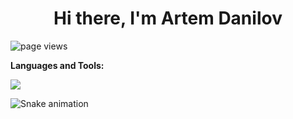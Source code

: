 <h1 align="center">Hi there, I'm Artem Danilov</h1>
<a>
    <img src="https://komarev.com/ghpvc/?username=ArDante" alt="page views" />
  </a>

**Languages and Tools:**
<p align="left">
  <a href="https://skillicons.dev">
    <img src="https://skillicons.dev/icons?i=python,django,fastapi,redis,postgresql,mysql,html,css,react,docker,aws,git" />
  </a>
</p>

![Snake animation](https://github.com/thepiyushmalhotra/thepiyushmalhotra/blob/output/github-contribution-grid-snake.svg)
